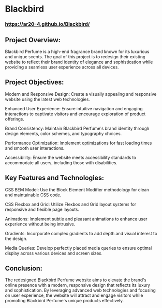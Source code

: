 # Blackbird
### https://ar20-4.github.io/Blackbird/

## Project Overview:

Blackbird Perfume is a high-end fragrance brand known for its luxurious and unique scents. The goal of this project is to redesign their existing website to reflect their brand identity of elegance and sophistication while providing a seamless user experience across all devices.

## Project Objectives:

Modern and Responsive Design: Create a visually appealing and responsive website using the latest web technologies.

Enhanced User Experience: Ensure intuitive navigation and engaging interactions to captivate visitors and encourage exploration of product offerings.

Brand Consistency: Maintain Blackbird Perfume's brand identity through design elements, color schemes, and typography choices.

Performance Optimization: Implement optimizations for fast loading times and smooth user interactions.

Accessibility: Ensure the website meets accessibility standards to accommodate all users, including those with disabilities.

## Key Features and Technologies:

CSS BEM Model: Use the Block Element Modifier methodology for clean and maintainable CSS code.

CSS Flexbox and Grid: Utilize Flexbox and Grid layout systems for responsive and flexible page layouts.

Animations: Implement subtle and pleasant animations to enhance user experience without being intrusive.

Gradients: Incorporate complex gradients to add depth and visual interest to the design.

Media Queries: Develop perfectly placed media queries to ensure optimal display across various devices and screen sizes.

## Conclusion: 

The redesigned Blackbird Perfume website aims to elevate the brand's online presence with a modern, responsive design that reflects its luxury and sophistication. By leveraging advanced web technologies and focusing on user experience, the website will attract and engage visitors while promoting Blackbird Perfume's unique products effectively.
